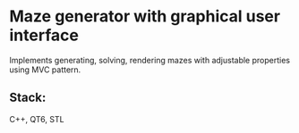 # Maze generator with graphical user interface
Implements generating, solving, rendering mazes with adjustable properties using MVC pattern.
## Stack:
C++, QT6, STL
